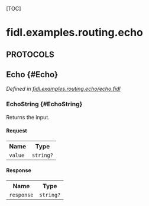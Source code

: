[TOC]

# fidl.examples.routing.echo


## **PROTOCOLS**

## Echo {#Echo}
*Defined in [fidl.examples.routing.echo/echo.fidl](https://fuchsia.googlesource.com/fuchsia/+/master/examples/components/routing/fidl/echo.fidl#8)*


### EchoString {#EchoString}

<p>Returns the input.</p>

#### Request
<table>
    <tr><th>Name</th><th>Type</th></tr>
    <tr>
            <td><code>value</code></td>
            <td>
                <code>string?</code>
            </td>
        </tr></table>


#### Response
<table>
    <tr><th>Name</th><th>Type</th></tr>
    <tr>
            <td><code>response</code></td>
            <td>
                <code>string?</code>
            </td>
        </tr></table>

















